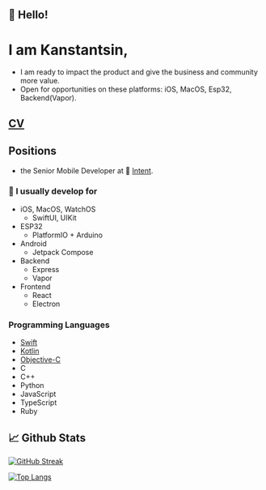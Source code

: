 ## 👋 Hello!
<!-- Add a quick bio about you, use emojis to emphatize concepts -->

# I am Kanstantsin, 

* I am ready to impact the product and give the business and community more value. 
* Open for opportunities on these platforms: iOS, MacOS, Esp32, Backend(Vapor).

## [CV](CV.md)

## Positions
* the Senior Mobile Developer at 🔴 [Intent](https://withintent.com).

<!-- List your skills, link them to their repository so it's easy to browse them -->
### 🔬 I usually develop for 
* iOS, MacOS, WatchOS
  * SwiftUI, UIKit 
* ESP32 
  * PlatformIO + Arduino 
* Android
  * Jetpack Compose
* Backend
  * Express
  * Vapor
* Frontend
  * React 
  * Electron

### Programming Languages
  * [Swift](https://github.com/kanstantsin-bucha?tab=repositories&q=&type=&language=swift)
  * [Kotlin](https://github.com/kanstantsin-bucha?tab=repositories&q=&type=&language=kotlin)
  * [Objective-C](https://github.com/kanstantsin-bucha?tab=repositories&q=&type=&language=objective-c)
  * C
  * C++
  * Python
  * JavaScript
  * TypeScript
  * Ruby
 
## 📈 Github Stats

[![GitHub Streak](http://github-readme-streak-stats.herokuapp.com?user=kanstantsin-bucha&theme=dark&hide_border=true)](https://git.io/streak-stats)

[![Top Langs](https://github-readme-stats.vercel.app/api/top-langs/?username=kanstantsin-bucha&count_private=true&hide=c)](https://github.com/matteocrippa)
